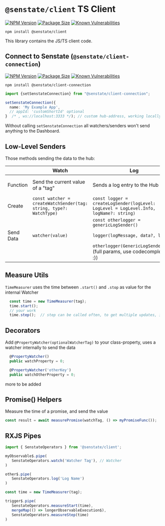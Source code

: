 # `@senstate/client` TS Client 

[![NPM Version][client-npm-img]][client-npm-url]
[![Package Size][client-size-img]][client-size-url]
[![Known Vulnerabilities][client-snyk-img]][client-snyk-url]

[client-npm-img]: https://img.shields.io/npm/v/@senstate/client.svg?
[client-npm-url]: https://www.npmjs.com/package/@senstate/client
[client-size-img]: https://img.shields.io/bundlephobia/minzip/@senstate/client.svg
[client-size-url]: https://bundlephobia.com/result?p=@senstate/client
[client-snyk-img]: https://snyk.io/test/npm/@senstate/client/badge.svg
[client-snyk-url]: https://snyk.io/test/npm/@senstate/client

`npm install @senstate/client`

This library contains the JS/TS client code.

## Connect to Senstate (`@senstate/client-connection`)

[![NPM Version][con-npm-img]][con-npm-url]
[![Package Size][con-size-img]][con-size-url]
[![Known Vulnerabilities][con-snyk-img]][con-snyk-url]

[con-npm-img]: https://img.shields.io/npm/v/@senstate/client-connection.svg?
[con-npm-url]: https://www.npmjs.com/package/@senstate/client-connection
[con-size-img]: https://img.shields.io/bundlephobia/minzip/@senstate/client-connection.svg
[con-size-url]: https://bundlephobia.com/result?p=@senstate/client-connection
[con-snyk-img]: https://snyk.io/test/npm/@senstate/client-connection/badge.svg
[con-snyk-url]: https://snyk.io/test/npm/@senstate/client-connection

`npm install @senstate/client-connection`

```ts
import {setSenstateConnection} from "@senstate/client-connection";

setSenstateConnection({
  name: 'My Example App',
  // appId: 'customShortId' optional
}  /* , ws://localhost:3333 */); // custom hub-address, working locally you won't need to change the target address
```
Without calling `setSenstateConnection` all watchers/senders won't send anything to the Dashboard.

## Low-Level Senders

Those methods sending the data to the hub:

|   	|Watch|Log|Error|
|---	|---	|---	|---	|
|Function|Send the current value of a "tag"|Sends a log entry to the Hub|Subscribes to the window.onerror method, and send this to the Hub|
|Create|`const watcher = createWatchSender(tag: string, type?: WatchType)`|`const logger = createLogSender(logLevel: LogLevel = LogLevel.Info, logName?: string)`| `registerWindowErrorHandler()`   	|   	
|   	| |`const otherlogger = genericLogSender()`   	|   	|   	
|Send Data|`watcher(value)` |`logger(logMessage, data?, line?)`| Once an error happened it'll be sent  	|   	
|   	| |`otherlogger(GenericLogSenderArgs)`  (full params, use codecompletion :))  	|   	|   	

## Measure Utils

`TimeMeasurer` uses the time between `.start()` and `.stop` as value for the internal Watcher 

```ts
  const time = new TimeMeasurer(tag);
  time.start();
  // your work
  time.step();  // step can be called often, to get multiple updates, if called in a loop
```

## Decorators

Add `@PropertyWatcher(optionalWatcherTag)` to your class-property, uses a watcher internally to send the data

```ts
  @PropertyWatcher()
  public watchProperty = 0;

  @PropertyWatcher('otherKey')
  public watchOtherProperty = 0;
```

more to be added

## Promise() Helpers

Measure the time of a promise, and send the value

```ts
const result = await measurePromise(watchTag, () => myPromiseFunc());
```

## RXJS Pipes

```ts
import { SenstateOperators } from '@senstate/client';

myObservable$.pipe(
   SenstateOperators.watch('Watcher Tag'), // Watcher
)

other$.pipe(
   SenstateOperators.log('Log Name')
)

const time = new TimeMeasurer(tag);

trigger$.pipe(
   SenstateOperators.measureStart(time),
   mergeMap(() => longerObservableExecution$),
   SenstateOperators.measureStep(time)
)

```
 
